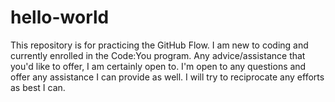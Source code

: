 # hello-world
This repository is for practicing the GitHub Flow. 
I am new to coding and currently enrolled in the Code:You program. Any advice/assistance that you'd like to offer, I am certainly open to. I'm open to any questions and offer any assistance I can provide as well. I will try to reciprocate any efforts as best I can.
